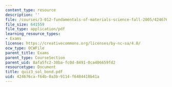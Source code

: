 ```yaml
---
content_type: resource
description: ''
file: /courses/3-012-fundamentals-of-materials-science-fall-2005/424676caf64b0a3b9114f6484410b41a_quiz3_sol_bond.pdf
file_size: 641559
file_type: application/pdf
learning_resource_types:
- Exams
license: https://creativecommons.org/licenses/by-nc-sa/4.0/
ocw_type: OCWFile
parent_title: Exams
parent_type: CourseSection
parent_uid: 8afa5fc2-30ba-fc0d-8491-0ca406659fd2
resourcetype: Document
title: quiz3_sol_bond.pdf
uid: 424676ca-f64b-0a3b-9114-f6484410b41a
---
```

